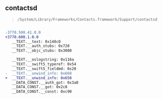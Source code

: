 ## contactsd

> `/System/Library/Frameworks/Contacts.framework/Support/contactsd`

```diff

-3770.500.41.0.0
+3770.600.1.0.0
   __TEXT.__text: 0x140c0
   __TEXT.__auth_stubs: 0x720
   __TEXT.__objc_stubs: 0x3080

   __TEXT.__oslogstring: 0x116a
   __TEXT.__swift5_typeref: 0x54
   __TEXT.__swift5_fieldmd: 0x20
-  __TEXT.__unwind_info: 0x668
+  __TEXT.__unwind_info: 0x650
   __DATA_CONST.__auth_got: 0x3a0
   __DATA_CONST.__got: 0x2c8
   __DATA_CONST.__const: 0xc90

```
